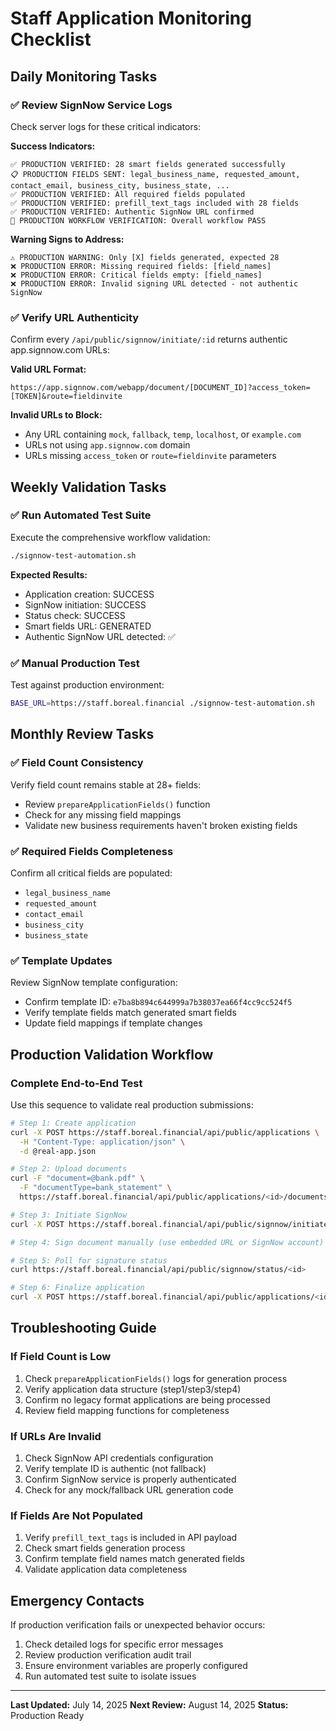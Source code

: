 # Staff Application Monitoring Checklist

## Daily Monitoring Tasks

### ✅ Review SignNow Service Logs
Check server logs for these critical indicators:

**Success Indicators:**
```
✅ PRODUCTION VERIFIED: 28 smart fields generated successfully
📋 PRODUCTION FIELDS SENT: legal_business_name, requested_amount, contact_email, business_city, business_state, ...
✅ PRODUCTION VERIFIED: All required fields populated
✅ PRODUCTION VERIFIED: prefill_text_tags included with 28 fields
✅ PRODUCTION VERIFIED: Authentic SignNow URL confirmed
🎯 PRODUCTION WORKFLOW VERIFICATION: Overall workflow PASS
```

**Warning Signs to Address:**
```
⚠️ PRODUCTION WARNING: Only [X] fields generated, expected 28
❌ PRODUCTION ERROR: Missing required fields: [field_names]
❌ PRODUCTION ERROR: Critical fields empty: [field_names]
❌ PRODUCTION ERROR: Invalid signing URL detected - not authentic SignNow
```

### ✅ Verify URL Authenticity
Confirm every `/api/public/signnow/initiate/:id` returns authentic app.signnow.com URLs:

**Valid URL Format:**
```
https://app.signnow.com/webapp/document/[DOCUMENT_ID]?access_token=[TOKEN]&route=fieldinvite
```

**Invalid URLs to Block:**
- Any URL containing `mock`, `fallback`, `temp`, `localhost`, or `example.com`
- URLs not using `app.signnow.com` domain
- URLs missing `access_token` or `route=fieldinvite` parameters

## Weekly Validation Tasks

### ✅ Run Automated Test Suite
Execute the comprehensive workflow validation:

```bash
./signnow-test-automation.sh
```

**Expected Results:**
- Application creation: SUCCESS
- SignNow initiation: SUCCESS  
- Status check: SUCCESS
- Smart fields URL: GENERATED
- Authentic SignNow URL detected: ✅

### ✅ Manual Production Test
Test against production environment:

```bash
BASE_URL=https://staff.boreal.financial ./signnow-test-automation.sh
```

## Monthly Review Tasks

### ✅ Field Count Consistency
Verify field count remains stable at 28+ fields:
- Review `prepareApplicationFields()` function
- Check for any missing field mappings
- Validate new business requirements haven't broken existing fields

### ✅ Required Fields Completeness
Confirm all critical fields are populated:
- `legal_business_name`
- `requested_amount`  
- `contact_email`
- `business_city`
- `business_state`

### ✅ Template Updates
Review SignNow template configuration:
- Confirm template ID: `e7ba8b894c644999a7b38037ea66f4cc9cc524f5`
- Verify template fields match generated smart fields
- Update field mappings if template changes

## Production Validation Workflow

### Complete End-to-End Test
Use this sequence to validate real production submissions:

```bash
# Step 1: Create application
curl -X POST https://staff.boreal.financial/api/public/applications \
  -H "Content-Type: application/json" \
  -d @real-app.json

# Step 2: Upload documents
curl -F "document=@bank.pdf" \
  -F "documentType=bank_statement" \
  https://staff.boreal.financial/api/public/applications/<id>/documents

# Step 3: Initiate SignNow
curl -X POST https://staff.boreal.financial/api/public/signnow/initiate/<id>

# Step 4: Sign document manually (use embedded URL or SignNow account)

# Step 5: Poll for signature status
curl https://staff.boreal.financial/api/public/signnow/status/<id>

# Step 6: Finalize application
curl -X POST https://staff.boreal.financial/api/public/applications/<id>/finalize
```

## Troubleshooting Guide

### If Field Count is Low
1. Check `prepareApplicationFields()` logs for generation process
2. Verify application data structure (step1/step3/step4)
3. Confirm no legacy format applications are being processed
4. Review field mapping functions for completeness

### If URLs Are Invalid
1. Check SignNow API credentials configuration
2. Verify template ID is authentic (not fallback)
3. Confirm SignNow service is properly authenticated
4. Check for any mock/fallback URL generation code

### If Fields Are Not Populated
1. Verify `prefill_text_tags` is included in API payload
2. Check smart fields generation process
3. Confirm template field names match generated fields
4. Validate application data completeness

## Emergency Contacts

If production verification fails or unexpected behavior occurs:
1. Check detailed logs for specific error messages
2. Review production verification audit trail
3. Ensure environment variables are properly configured
4. Run automated test suite to isolate issues

---

**Last Updated:** July 14, 2025
**Next Review:** August 14, 2025
**Status:** Production Ready